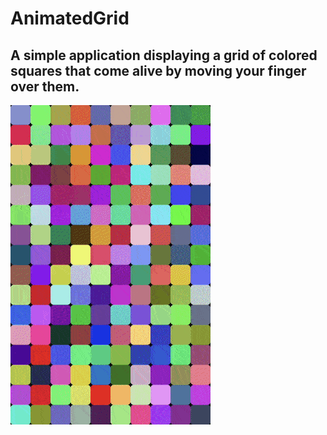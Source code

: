 # AnimatedGrid

A simple application displaying a grid of colored squares that come alive by moving your finger over them.
---------------------------------------------------------------------------------------------------------

![](animation.gif)
